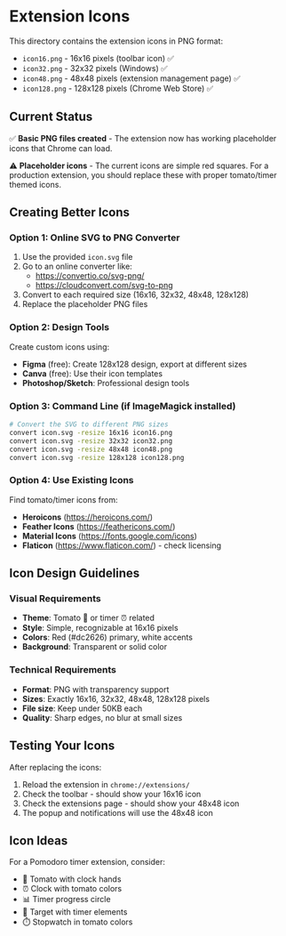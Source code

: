 # Extension Icons

This directory contains the extension icons in PNG format:

- `icon16.png` - 16x16 pixels (toolbar icon) ✅
- `icon32.png` - 32x32 pixels (Windows) ✅  
- `icon48.png` - 48x48 pixels (extension management page) ✅
- `icon128.png` - 128x128 pixels (Chrome Web Store) ✅

## Current Status

✅ **Basic PNG files created** - The extension now has working placeholder icons that Chrome can load.

⚠️ **Placeholder icons** - The current icons are simple red squares. For a production extension, you should replace these with proper tomato/timer themed icons.

## Creating Better Icons

### Option 1: Online SVG to PNG Converter
1. Use the provided `icon.svg` file
2. Go to an online converter like:
   - https://convertio.co/svg-png/
   - https://cloudconvert.com/svg-to-png
3. Convert to each required size (16x16, 32x32, 48x48, 128x128)
4. Replace the placeholder PNG files

### Option 2: Design Tools
Create custom icons using:
- **Figma** (free): Create 128x128 design, export at different sizes
- **Canva** (free): Use their icon templates
- **Photoshop/Sketch**: Professional design tools

### Option 3: Command Line (if ImageMagick installed)
```bash
# Convert the SVG to different PNG sizes
convert icon.svg -resize 16x16 icon16.png
convert icon.svg -resize 32x32 icon32.png  
convert icon.svg -resize 48x48 icon48.png
convert icon.svg -resize 128x128 icon128.png
```

### Option 4: Use Existing Icons
Find tomato/timer icons from:
- **Heroicons** (https://heroicons.com/)
- **Feather Icons** (https://feathericons.com/)
- **Material Icons** (https://fonts.google.com/icons)
- **Flaticon** (https://www.flaticon.com/) - check licensing

## Icon Design Guidelines

### Visual Requirements
- **Theme**: Tomato 🍅 or timer ⏰ related
- **Style**: Simple, recognizable at 16x16 pixels
- **Colors**: Red (#dc2626) primary, white accents
- **Background**: Transparent or solid color

### Technical Requirements
- **Format**: PNG with transparency support
- **Sizes**: Exactly 16x16, 32x32, 48x48, 128x128 pixels
- **File size**: Keep under 50KB each
- **Quality**: Sharp edges, no blur at small sizes

## Testing Your Icons

After replacing the icons:
1. Reload the extension in `chrome://extensions/`
2. Check the toolbar - should show your 16x16 icon
3. Check the extensions page - should show your 48x48 icon
4. The popup and notifications will use the 48x48 icon

## Icon Ideas

For a Pomodoro timer extension, consider:
- 🍅 Tomato with clock hands
- ⏰ Clock with tomato colors
- 📊 Timer progress circle
- 🎯 Target with timer elements
- ⏱️ Stopwatch in tomato colors